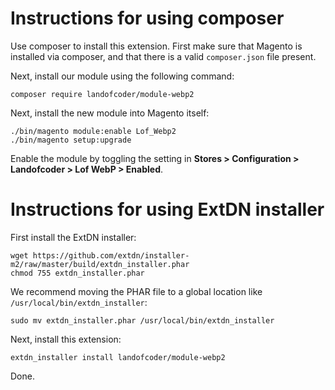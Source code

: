 # Instructions for using composer
Use composer to install this extension. First make sure that Magento is installed via composer, and that there is a valid `composer.json` file present.

Next, install our module using the following command:

    composer require landofcoder/module-webp2

Next, install the new module into Magento itself:

    ./bin/magento module:enable Lof_Webp2
    ./bin/magento setup:upgrade

Enable the module by toggling the setting in **Stores > Configuration > Landofcoder > Lof WebP > Enabled**.

# Instructions for using ExtDN installer
First install the ExtDN installer:

	wget https://github.com/extdn/installer-m2/raw/master/build/extdn_installer.phar
	chmod 755 extdn_installer.phar 

We recommend moving the PHAR file to a global location like `/usr/local/bin/extdn_installer`:

    sudo mv extdn_installer.phar /usr/local/bin/extdn_installer

Next, install this extension:

	extdn_installer install landofcoder/module-webp2

Done.

